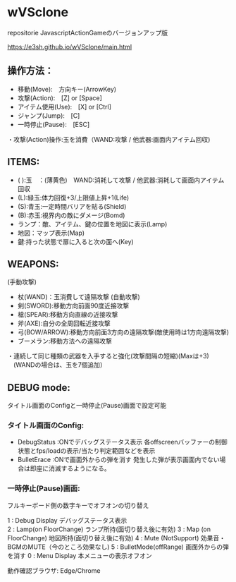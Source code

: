 # wVSclone
repositorie JavascriptActionGameのバージョンアップ版

https://e3sh.github.io/wVSclone/main.html

## 操作方法：
- 移動(Move):　方向キー(ArrowKey)
- 攻撃(Action):　[Z] or [Space]
- アイテム使用(Use):　[X] or [Ctrl]
- ジャンプ(Jump):　[C] 
- 一時停止(Pause):　[ESC]  

・攻撃(Action)操作:玉を消費（WAND:攻撃 / 他武器:画面内アイテム回収)

## ITEMS:
- ( ):玉　：(薄黄色)　WAND:消耗して攻撃 / 他武器:消耗して画面内アイテム回収
- (L):緑玉:体力回復+3/上限値上昇+1(Life)
- (S):青玉:一定時間バリアを貼る(Shield)
- (B):赤玉:視界内の敵にダメージ(Bomd)
- ランプ：敵、アイテム、鍵の位置を地図に表示(Lamp)
- 地図：マップ表示(Map)
- 鍵:持った状態で扉に入ると次の面へ(Key)

## WEAPONS:
(手動攻撃)
- 杖(WAND)：玉消費して遠隔攻撃
(自動攻撃)
- 剣(SWORD):移動方向前面90度近接攻撃
- 槍(SPEAR):移動方向直線の近接攻撃
- 斧(AXE):自分の全周回転近接攻撃
- 弓(BOW/ARROW):移動方向前面3方向の遠隔攻撃(敵使用時は1方向遠隔攻撃)
- ブーメラン:移動方法への遠隔攻撃

・連続して同じ種類の武器を入手すると強化(攻撃間隔の短縮)(Maxは+3)
　(WANDの場合は、玉を7個追加）

## DEBUG mode:
タイトル画面のConfigと一時停止(Pause)画面で設定可能

### タイトル画面のConfig:
- DebugStatus :ONでデバッグステータス表示
  各offscreenバッファーの制御状態とfps/loadの表示/当たり判定範囲などを表示
- BulletErace :ONで画面外からの弾を消す
  発生した弾が表示画面内でない場合は即座に消滅するようになる。


### 一時停止(Pause)画面:
フルキーボード側の数字キーでオフオンの切り替え

1 : Debug Display        デバッグステータス表示    
2 : Lamp(on FloorChange) ランプ所持(面切り替え後に有効) 
3 : Map (on FloorChange) 地図所持(面切り替え後に有効) 
4 : Mute (NotSupport)    効果音・BGMのMUTE（今のところ効果なし) 
5 : BulletMode(offRange) 画面外からの弾を消す 
0 : Menu Display         本メニューの表示オフオン 
 
動作確認ブラウザ: 
Edge/Chrome
